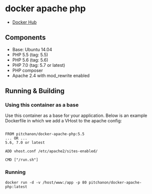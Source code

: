 # docker apache php

- [Docker Hub](https://hub.docker.com/r/pitchanon/docker-apache-php/)

## Components

- Base: Ubuntu 14.04
- PHP 5.5 (tag: 5.5)
- PHP 5.6 (tag: 5.6)
- PHP 7.0 (tag: 5.7 or latest)
- PHP composer
- Apache 2.4 with mod_rewrite enabled

## Running & Building
### Using this container as a base
Use this container as a base for your application. Below is an example Dockerfile in which we add a VHost to the apache config:

```

FROM pitchanon/docker-apache-php:5.5
... OR ...
5.6, 7.0 or latest

ADD vhost.conf /etc/apache2/sites-enabled/

CMD ["/run.sh"]

```

### Running

```
docker run -d -v /host/www:/app -p 80 pitchanon/docker-apache-php:latest
```
